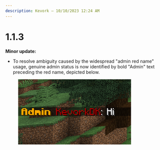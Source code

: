```yaml
---
description: Kevork — 10/10/2023 12:24 AM
---
```


# 1.1.3

**Minor update:**

* To resolve ambiguity caused by the widespread "admin red name" usage, genuine admin status is now identified by bold "Admin" text preceding the red name, depicted below.

<figure><img src="../../.gitbook/assets/image (7).png" alt=""><figcaption></figcaption></figure>
